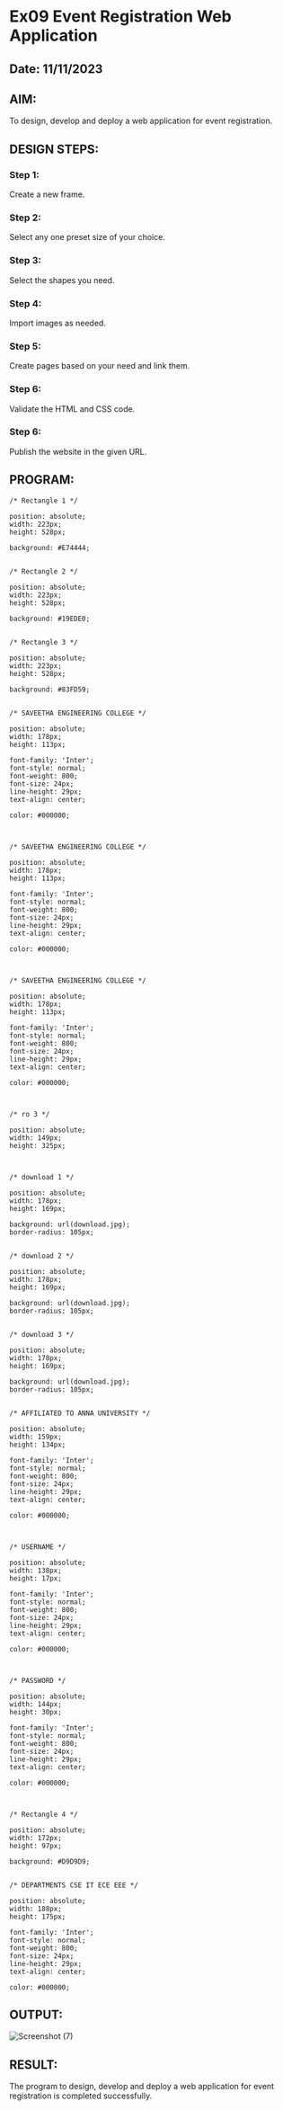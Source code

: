 # Ex09 Event Registration Web Application
## Date: 11/11/2023

## AIM:
To design, develop and deploy a web application for event registration.

## DESIGN STEPS:

### Step 1:
Create a new frame.

### Step 2:
Select any one preset size of your choice.

### Step 3:
Select the shapes you need.

### Step 4:
Import images as needed.

### Step 5:
Create pages based on your need and link them.

### Step 6:

Validate the HTML and CSS code.

### Step 6:

Publish the website in the given URL.

## PROGRAM:
```
/* Rectangle 1 */

position: absolute;
width: 223px;
height: 528px;

background: #E74444;


/* Rectangle 2 */

position: absolute;
width: 223px;
height: 528px;

background: #19EDE0;


/* Rectangle 3 */

position: absolute;
width: 223px;
height: 528px;

background: #83FD59;


/* SAVEETHA ENGINEERING COLLEGE */

position: absolute;
width: 178px;
height: 113px;

font-family: 'Inter';
font-style: normal;
font-weight: 800;
font-size: 24px;
line-height: 29px;
text-align: center;

color: #000000;



/* SAVEETHA ENGINEERING COLLEGE */

position: absolute;
width: 178px;
height: 113px;

font-family: 'Inter';
font-style: normal;
font-weight: 800;
font-size: 24px;
line-height: 29px;
text-align: center;

color: #000000;



/* SAVEETHA ENGINEERING COLLEGE */

position: absolute;
width: 178px;
height: 113px;

font-family: 'Inter';
font-style: normal;
font-weight: 800;
font-size: 24px;
line-height: 29px;
text-align: center;

color: #000000;



/* ro 3 */

position: absolute;
width: 149px;
height: 325px;



/* download 1 */

position: absolute;
width: 178px;
height: 169px;

background: url(download.jpg);
border-radius: 105px;


/* download 2 */

position: absolute;
width: 178px;
height: 169px;

background: url(download.jpg);
border-radius: 105px;


/* download 3 */

position: absolute;
width: 178px;
height: 169px;

background: url(download.jpg);
border-radius: 105px;


/* AFFILIATED TO ANNA UNIVERSITY */

position: absolute;
width: 159px;
height: 134px;

font-family: 'Inter';
font-style: normal;
font-weight: 800;
font-size: 24px;
line-height: 29px;
text-align: center;

color: #000000;



/* USERNAME */

position: absolute;
width: 138px;
height: 17px;

font-family: 'Inter';
font-style: normal;
font-weight: 800;
font-size: 24px;
line-height: 29px;
text-align: center;

color: #000000;



/* PASSWORD */

position: absolute;
width: 144px;
height: 30px;

font-family: 'Inter';
font-style: normal;
font-weight: 800;
font-size: 24px;
line-height: 29px;
text-align: center;

color: #000000;



/* Rectangle 4 */

position: absolute;
width: 172px;
height: 97px;

background: #D9D9D9;


/* DEPARTMENTS CSE IT ECE EEE */

position: absolute;
width: 188px;
height: 175px;

font-family: 'Inter';
font-style: normal;
font-weight: 800;
font-size: 24px;
line-height: 29px;
text-align: center;

color: #000000;
```
## OUTPUT:

![Screenshot (7)](https://github.com/SwethaReddy13/Figma/assets/129032832/ab7c990e-cab0-40e6-96ed-116fe21088c9)


## RESULT:
The program to design, develop and deploy a web application for event registration is completed successfully.
